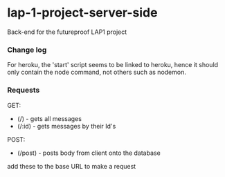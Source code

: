 # lap-1-project-server-side

Back-end for the futureproof LAP1 project

### Change log

For heroku, the 'start' script seems to be linked to heroku, hence it should only contain the node command, not others such as nodemon.

### Requests

GET:

- (/) - gets all messages
- (/:id) - gets messages by their Id's

POST:

- (/post) - posts body from client onto the database

add these to the base URL to make a request
